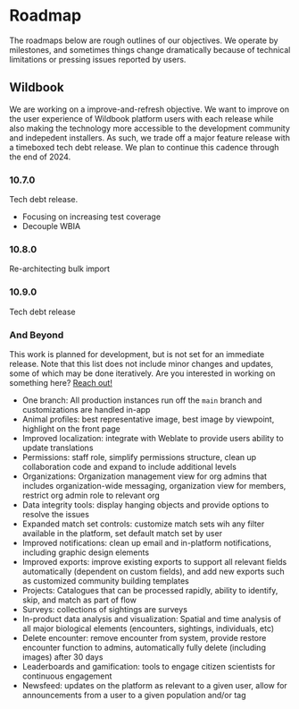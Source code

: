 # Roadmap
The roadmaps below are rough outlines of our objectives. We operate by milestones, and sometimes things change dramatically because of technical limitations or pressing issues reported by users.

## Wildbook
We are working on a improve-and-refresh objective. We want to improve on the user experience of Wildbook platform users with each release while also making the technology more accessible to the development community and indepedent installers. As such, we trade off a major feature release with a timeboxed tech debt release. We plan to continue this cadence through the end of 2024.

### 10.7.0
Tech debt release.
* Focusing on increasing test coverage 
* Decouple WBIA

### 10.8.0
Re-architecting bulk import

### 10.9.0
Tech debt release

### And Beyond
This work is planned for development, but is not set for an immediate release. Note that this list does not include minor changes and updates, some of which may be done iteratively. Are you interested in working on something here? [Reach out!](https://discord.gg/zw4tr3RE4R)

* One branch: All production instances run off the `main` branch and customizations are handled in-app
* Animal profiles: best representative image, best image by viewpoint, highlight on the front page
* Improved localization: integrate with Weblate to provide users ability to update translations
* Permissions: staff role, simplify permissions structure, clean up collaboration code and expand to include additional levels
* Organizations: Organization management view for org admins that includes organization-wide messaging, organization view for members, restrict org admin role to relevant org
* Data integrity tools: display hanging objects and provide options to resolve the issues
* Expanded match set controls: customize match sets wih any filter available in the platform, set default match set by user
* Improved notifications: clean up email and in-platform notifications, including graphic design elements
* Improved exports: improve existing exports to support all relevant fields automatically (dependent on custom fields), and add new exports such as customized community building templates
* Projects: Catalogues that can be processed rapidly, ability to identify, skip, and match as part of flow
* Surveys: collections of sightings are surveys
* In-product data analysis and visualization: Spatial and time analysis of all major biological elements (encounters, sightings, individuals, etc)
* Delete encounter: remove encounter from system, provide restore encounter function to admins, automatically fully delete (including images) after 30 days
* Leaderboards and gamification: tools to engage citizen scientists for continuous engagement
* Newsfeed: updates on the platform as relevant to a given user, allow for announcements from a user to a given population and/or tag
